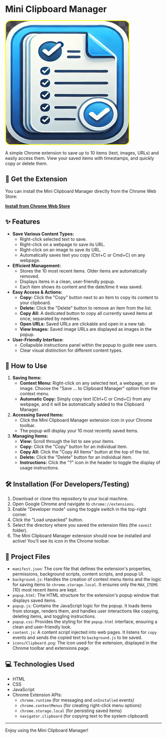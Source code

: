 # Mini Clipboard Manager
<img src="icons/clipboard.png" alt="Clipboard Manager Logo" width="400" height="400">

A simple Chrome extension to save up to 10 items (text, images, URLs) and easily access them. View your saved items with timestamps, and quickly copy or delete them.

## 🚀 Get the Extension

You can install the Mini Clipboard Manager directly from the Chrome Web Store:

[**Install from Chrome Web Store**](https://chromewebstore.google.com/detail/mini-clipboard-manager/bjnhcllpmobjnpcmmhmjnmmfgfphbchj)

## ✨ Features

*   **Save Various Content Types:**
    *   Right-click selected text to save.
    *   Right-click on a webpage to save its URL.
    *   Right-click on an image to save its URL.
    *   Automatically saves text you copy (Ctrl+C or Cmd+C) on any webpage.
*   **Efficient Management:**
    *   Stores the 10 most recent items. Older items are automatically removed.
    *   Displays items in a clean, user-friendly popup.
    *   Each item shows its content and the date/time it was saved.
*   **Easy Access & Actions:**
    *   **Copy:** Click the "Copy" button next to an item to copy its content to your clipboard.
    *   **Delete:** Click the "Delete" button to remove an item from the list.
    *   **Copy All:** A dedicated button to copy all currently saved items at once, separated by newlines.
    *   **Open URLs:** Saved URLs are clickable and open in a new tab.
    *   **View Images:** Saved image URLs are displayed as images in the popup.
*   **User-Friendly Interface:**
    *   Collapsible instructions panel within the popup to guide new users.
    *   Clear visual distinction for different content types.

## 🚀 How to Use

1.  **Saving Items:**
    *   **Context Menu:** Right-click on any selected text, a webpage, or an image. Choose the "Save ... to Clipboard Manager" option from the context menu.
    *   **Automatic Copy:** Simply copy text (Ctrl+C or Cmd+C) from any webpage, and it will be automatically added to the Clipboard Manager.
2.  **Accessing Saved Items:**
    *   Click the Mini Clipboard Manager extension icon in your Chrome toolbar.
    *   The popup will display your 10 most recently saved items.
3.  **Managing Items:**
    *   **View:** Scroll through the list to see your items.
    *   **Copy:** Click the "Copy" button for an individual item.
    *   **Copy All:** Click the "Copy All Items" button at the top of the list.
    *   **Delete:** Click the "Delete" button for an individual item.
    *   **Instructions:** Click the "?" icon in the header to toggle the display of usage instructions.

## 🛠️ Installation (For Developers/Testing)

1.  Download or clone this repository to your local machine.
2.  Open Google Chrome and navigate to `chrome://extensions`.
3.  Enable "Developer mode" using the toggle switch in the top-right corner.
4.  Click the "Load unpacked" button.
5.  Select the directory where you saved the extension files (the `saveit` folder).
6.  The Mini Clipboard Manager extension should now be installed and active! You'll see its icon in the Chrome toolbar.

## 📁 Project Files

*   `manifest.json`: The core file that defines the extension's properties, permissions, background scripts, content scripts, and popup UI.
*   `background.js`: Handles the creation of context menu items and the logic for saving items to `chrome.storage.local`. It ensures only the `MAX_ITEMS` (10) most recent items are kept.
*   `popup.html`: The HTML structure for the extension's popup window that displays saved items.
*   `popup.js`: Contains the JavaScript logic for the popup. It loads items from storage, renders them, and handles user interactions like copying, deleting items, and toggling instructions.
*   `popup.css`: Provides the styling for the `popup.html` interface, ensuring a clean and user-friendly look.
*   `content.js`: A content script injected into web pages. It listens for `copy` events and sends the copied text to `background.js` to be saved.
*   `icons/Clipboard.png`: The icon used for the extension, displayed in the Chrome toolbar and extensions page.

## 💻 Technologies Used

*   HTML
*   CSS
*   JavaScript
*   Chrome Extension APIs:
    *   `chrome.runtime` (for messaging and `onInstalled` events)
    *   `chrome.contextMenus` (for creating right-click menu options)
    *   `chrome.storage.local` (for persisting saved items)
    *   `navigator.clipboard` (for copying text to the system clipboard)

---

Enjoy using the Mini Clipboard Manager!